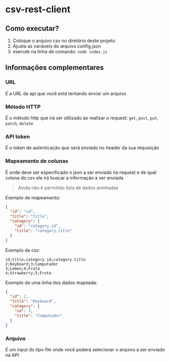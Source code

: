 # csv-rest-client

## Como executar?

1. Coloque o arquivo csv no diretório deste projeto
2. Ajusta as variáveis do arquivo config.json
3. execute na linha de comando: `node index.js`

## Informações complementares

### URL

É a URL da api que você está tentando enviar um arquivo

### Método HTTP

É o método http que irá ser utilizado ao realizar o request: `get`, `post`, `put`, `patch`, `delete`

### API token

É o token de autenticação que será enviado no header da sua requisição

### Mapeamento de colunas

É onde deve ser especificado o json a ser enviado na request e de qual coluna do csv ele irá buscar a informação a ser
enviada

> Ainda não é permitido lista de dados aninhadas

Exemplo de mapeamento:

```json
{
  "id": "id",
  "title": "title",
  "category": {
    "id": "category.id",
    "title": "category.title"
  }
}
```

Exemplo de csv:

```csv
id;title;category.id;category.title
2;Keyboard;3;Computador
3;Lemon;4;Fruta
4;Strawberry;5;Fruta
```

Exemplo de uma linha dos dados mapeada:

```json
{
  "id": 2,
  "title": "Keyboard",
  "category": {
    "id": 3,
    "title": "Computador"
  }
}
```

### Arquivo

É um input do tipo file onde você poderá selecionar o arquivo a ser enviado na API